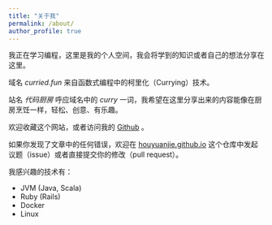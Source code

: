 ```yaml
---
title: "关于我"
permalink: /about/
author_profile: true
---
```


我正在学习编程，这里是我的个人空间，我会将学到的知识或者自己的想法分享在这里。

域名 _curried.fun_ 来自函数式编程中的柯里化（Currying）技术。

站名 _代码厨房_ 呼应域名中的 _curry_ 一词，我希望在这里分享出来的内容能像在厨房烹饪一样，轻松、创意、有乐趣。

欢迎收藏这个网站，或者访问我的 [Github](https://github.com/houyuanjie) 。

如果你发现了文章中的任何错误，欢迎在 [houyuanjie.github.io](https://github.com/houyuanjie/houyuanjie.github.io) 这个仓库中发起议题（issue）或者直接提交你的修改（pull request）。

我感兴趣的技术有：

- JVM (Java, Scala)
- Ruby (Rails)
- Docker
- Linux

